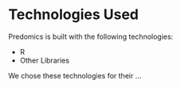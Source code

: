 # Technologies Used

Predomics is built with the following technologies:

- R
- Other Libraries

We chose these technologies for their ...